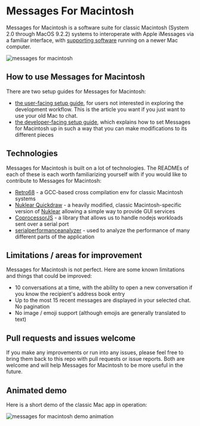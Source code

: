# Messages For Macintosh
Messages for Macintosh is a software suite for classic Macintosh (System 2.0 through MacOS 9.2.2) systems to interoperate with Apple iMessages via a familiar interface, with [supporting software](https://github.com/CamHenlin/imessagegraphqlserver) running on a newer Mac computer.

![messages for macintosh](https://henlin.net/images/messagesformacintosh.png)

## How to use Messages for Macintosh
There are two setup guides for Messages for Macintosh:

- [the user-facing setup guide](https://henlin.net/), for users not interested in exploring the development workflow. This is the article you want if you just want to use your old Mac to chat.
- [the developer-facing setup guide](https://henlin.net/), which explains how to set Messages for Macintosh up in such a way that you can make modifications to its different pieces

## Technologies
Messages for Macintosh is built on a lot of technologies. The READMEs of each of these is each worth familiarizing yourself with if you would like to contribute to Messages for Macintosh:

- [Retro68](https://github.com/autc04/Retro68) - a GCC-based cross compilation env for classic Macintosh systems
- [Nuklear Quickdraw](https://github.com/CamHenlin/nuklear-quickdraw) - a heavily modified, classic Macintosh-specific version of [Nuklear](https://github.com/Immediate-Mode-UI/Nuklear) allowing a simple way to provide GUI services
- [CoprocessorJS](https://github.com/CamHenlin/coprocessor.js) - a library that allows us to handle nodejs workloads sent over a serial port
- [serialperformanceanalyzer](https://github.com/CamHenlin/serialperformanceanalyzer) - used to analyze the performance of many different parts of the application

## Limitations / areas for improvement
Messages for Macintosh is not perfect. Here are some known limitations and things that could be improved:

- 10 conversations at a time, with the ability to open a new conversation if you know the recipient's address book entry
- Up to the most 15 recent messages are displayed in your selected chat. No pagination
- No image / emoji support (although emojis are generally translated to text)

## Pull requests and issues welcome
If you make any improvements or run into any issues, please feel free to bring them back to this repo with pull requests or issue reports. Both are welcome and will help Messages for Macintosh to be more useful in the future. 

## Animated demo
Here is a short demo of the classic Mac app in operation:

![messages for macintosh demo animation](https://henlin.net/images/messagesformacdemo.gif)
